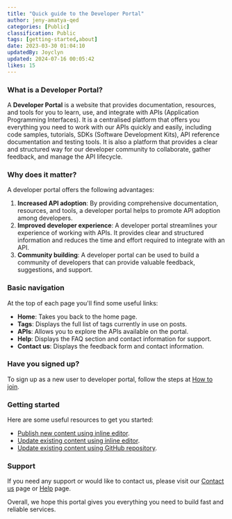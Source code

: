```yaml
---
title: "Quick guide to the Developer Portal"
author: jeny-amatya-qed
categories: [Public]
classification: Public
tags: [getting-started,about]
date: 2023-03-30 01:04:10 
updatedBy: Joyclyn
updated: 2024-07-16 00:05:42 
likes: 15
---
```


### What is a Developer Portal?

A **Developer Portal** is a website that provides documentation, resources, and tools for you to learn, use, and integrate with APIs (Application Programming Interfaces). It is a centralised platform that offers you everything you need to work with our APIs quickly and easily, including code samples, tutorials, SDKs (Software Development Kits), API reference documentation and testing tools. It is also a platform that provides a clear and structured way for our developer community to collaborate, gather feedback, and manage the API lifecycle.

### Why does it matter?

A developer portal offers the following advantages:

1. **Increased API adoption**: By providing comprehensive documentation, resources, and tools, a developer portal helps to promote API adoption among developers.
2. **Improved developer experience**: A developer portal streamlines your experience of working with APIs. It provides clear and structured information and reduces the time and effort required to integrate with an API.
3. **Community building**: A developer portal can be used to build a community of developers that can provide valuable feedback, suggestions, and support.

### Basic navigation

At the top of each page you'll find some useful links:

* **Home**: Takes you back to the home page.
* **Tags**: Displays the full list of tags currently in use on posts.
* **APIs**: Allows you to explore the APIs available on the portal.
* **Help**: Displays the FAQ section and contact information for support.
* **Contact us**: Displays the feedback form and contact information.

### Have you signed up?

To sign up as a new user to developer portal, follow the steps at [How to join](/public/How-to-join/).

### Getting started
Here are some useful resources to get you started:
* [Publish new content using inline editor](/public/How-to-add-a-new-post-using-the-inline-editing-tool/).
* [Update existing content using inline editor](/public/How-to-edit-an-existing-post-in-Developer-Portal/).
* [Update existing content using GitHub repository](/public/How-to-edit-a-post-using-GitHub-repository/).

### Support
If you need any support or would like to contact us, please visit our [Contact us](/contact-us/) page or [Help](/help/) page.

Overall, we hope this portal gives you everything you need to build fast and reliable services.